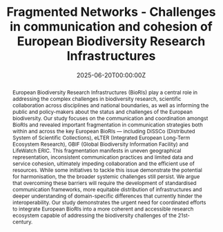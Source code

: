 ---
title: Fragmented Networks - Challenges in communication and cohesion of European Biodiversity Research Infrastructures
abstract: European Biodiversity Research Infrastructures (BioRIs) play a central role in addressing the complex challenges in biodiversity research, scientific collaboration across disciplines and national boundaries, as well as informing the public and policy-makers about the status and challenges of the European biodiversity. Our study focuses on the communication and coordination amongst BioRIs and revealed important fragmentation in communication strategies both within and across the key European BioRIs — including DiSSCo (Distributed System of Scientific Collections), eLTER (Integrated European Long-Term Ecosystem Research), GBIF (Global Biodiversity Information Facility) and LifeWatch ERIC. This fragmentation manifests in uneven geographical representation, inconsistent communication practices and limited data and service cohesion, ultimately impeding collaboration and the efficient use of resources. While some initiatives to tackle this issue demonstrate the potential for harmonisation, the the broader systemic challenges still persist. We argue that overcoming these barriers will require the development of standardised communication frameworks, more equitable distribution of infrastructures and deeper understanding of domain-specific differences that currently hinder the interoperability. Our study demonstrates the urgent need for coordinated efforts to integrate European BioRIs into a more coherent and accessible research ecosystem capable of addressing the biodiversity challenges of the 21st-century.
authors:
- Allan T. Souza
- Tomáš Martinovič
- Carrie Andrew
- Yi-Ming Gan
- ErikKusch
date: "2025-06-20T00:00:00Z"
# doi: "https://doi.org/10.3897/BDJ.13.e148079"
featured: false
projects:
- BioDT
publication: "*Biodiversity Data Journal*"
# publication_short: ""
publication_types: # 1 = conference paper, 2 = journal article, 3 = preprint, 4 = conference paper, 5 = book, 6 = Book section, 7 = Thesis, 8 = patent
- "2"
# publishDate: ""
tags:
- BioDT
- Research Infrastructure
url_code: https://github.com/ErikKusch/BioDT-Research-Infrastructure
# url_dataset: ''
url_pdf: https://bdj.pensoft.net/article/148079/
# url_poster: /media/poster/2020_ISEC/Poster - Global Dryland Vegetation Memory.pdf
# url_project: ""
# url_slides: ""
# url_source: '#'
# url_video: '#'
summary: Overview and recommendations for European Biodiversity Research Infrastructure Network. 
---